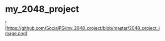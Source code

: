 # my_2048_project
![https://github.com/SocialPG/my_2048_project/blob/master/2048_project_image.png]
